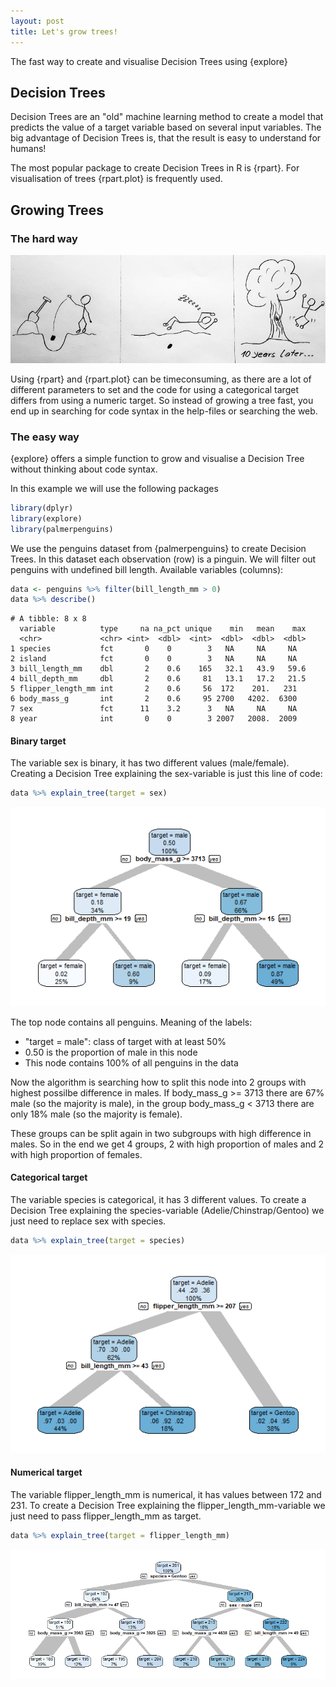 ```yaml
---
layout: post
title: Let's grow trees!
---
```


The fast way to create and visualise Decision Trees using {explore}  

## Decision Trees

Decision Trees are an "old" machine learning method to create a model that predicts the value of a target variable based on several input variables. The big advantage of Decision Trees is, that the result is easy to understand for humans!

The most popular package to create Decision Trees in R is {rpart}. For visualisation of trees {rpart.plot} is frequently used.


## Growing Trees
### The hard way

![Who is in the bus?](../images/trees-thehardway.jpg)

Using {rpart} and {rpart.plot} can be timeconsuming, as there are a lot of different parameters to set and the code for using a categorical target differs from using a numeric target. So instead of growing a tree fast, you end up in searching for code syntax in the help-files or searching the web.

### The easy way

{explore} offers a simple function to grow and visualise a Decision Tree without thinking about code syntax. 

In this example we will use the following packages

```R
library(dplyr)
library(explore)
library(palmerpenguins)
```

We use the penguins dataset from {palmerpenguins} to create Decision Trees. In this dataset each observation (row) is a pinguin. We will filter out penguins with undefined bill length. Available variables (columns):

```R
data <- penguins %>% filter(bill_length_mm > 0) 
data %>% describe()
```

```
# A tibble: 8 x 8
  variable          type     na na_pct unique    min   mean    max
  <chr>             <chr> <int>  <dbl>  <int>  <dbl>  <dbl>  <dbl>
1 species           fct       0    0        3   NA     NA     NA  
2 island            fct       0    0        3   NA     NA     NA  
3 bill_length_mm    dbl       2    0.6    165   32.1   43.9   59.6
4 bill_depth_mm     dbl       2    0.6     81   13.1   17.2   21.5
5 flipper_length_mm int       2    0.6     56  172    201.   231  
6 body_mass_g       int       2    0.6     95 2700   4202.  6300  
7 sex               fct      11    3.2      3   NA     NA     NA  
8 year              int       0    0        3 2007   2008.  2009 
```

#### Binary target

The variable sex is binary, it has two different values (male/female).
Creating a Decision Tree explaining the sex-variable is just this line of code:

```R
data %>% explain_tree(target = sex)
```

![Decision Tree?](../images/trees-pinguins-sex.png)

The top node contains all penguins. Meaning of the labels:

* "target = male": class of target with at least 50%
* 0.50 is the proportion of male in this node
* This node contains 100% of all penguins in the data 

Now the algorithm is searching how to split this node into 2 groups with highest possilbe difference in males. If body_mass_g >= 3713 there are 67% male (so the majority is male), in the group body_mass_g < 3713 there are only 18% male (so the majority is female).

These groups can be split again in two subgroups with high difference in males. So in the end we get 4 groups, 2 with high proportion of males and 2 with high proportion of females. 

#### Categorical target

The variable species is categorical, it has 3 different values. To create a Decision Tree explaining the species-variable (Adelie/Chinstrap/Gentoo) we just need to replace sex with species.

```R
data %>% explain_tree(target = species)
```

![Decision Tree?](../images/trees-penguins-species.png)

#### Numerical target

The variable flipper_length_mm is numerical, it has values between 172 and 231. To create a Decision Tree explaining the flipper_length_mm-variable we just need to pass flipper_length_mm as target.

```R
data %>% explain_tree(target = flipper_length_mm)
```

![Decision Tree?](../images/trees-penguins-flipper.png)
